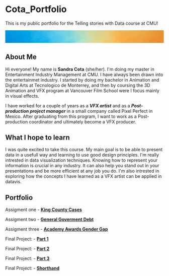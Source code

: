 # Cota_Portfolio
This is my public portfolio for the Telling stories with Data course at CMU!

![Picture](Im2.png)

## About Me
Hi everyone! My name is **Sandra Cota** (she/her). I'm doing my master in Entertainment Industry Management at CMU. I have always been drawn into the entertainmet industry. I started by doing my bachelor in Animation and Digital Arts at Tecnologico de Monterrey, and then by coursing the 3D Animation and VFX program at Vancouver Film School were I focus mainly in visual effects. 

I have worked for a couple of years as a **_VFX artist_** and as a **_Post-production project manager_** in a small company called Pixel Perfect in Mexico. After graduating from this program, I want to work as a Post-production coordinator and ultimately become a VFX producer.

## What I hope to learn
I was quite excited to take this course. My main goal is to be able to present data in a usefull way and learning to use good design principles. I'm really intrested in data visualization techniques. Knowing how to represent your information is crucial in any industry. It can also help you stand out in your presentations and be more efficient at any job you do. I'm also intrested in exploring how the concepts I have learned as a VFX artist can be applied in datavis.

## Portfolio

Assigment one - [**King County Cases**](https://sandrac1996.github.io/Cota_Portfolio/KingCounty.html)

Assigment two - [**General Goverment Debt**](https://sandrac1996.github.io/Cota_Portfolio/govDebt.html)

Assigment three - [**Academy Awards Gender Gap**](https://sandrac1996.github.io/Cota_Portfolio/AAGG.html)

Final Project: - [**Part 1**](https://sandrac1996.github.io/Cota_Portfolio/FP1.html)

Final Project: - [**Part 2**](https://sandrac1996.github.io/Cota_Portfolio/FP2.html)

Final Project: - [**Part 3**](https://sandrac1996.github.io/Cota_Portfolio/FP3.html)

Final Project: - [**Shorthand**](https://carnegiemellon.shorthandstories.com/shaping-the-content--of-the-future/index.html)


